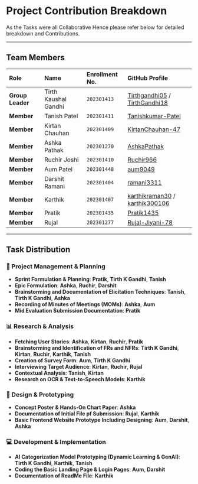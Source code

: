 # Project Contribution Breakdown

As the Tasks were all Collaborative Hence please refer below for detailed breakdown and Contributions. 

---

## Team Members

| Role             | Name                 | Enrollment No.     | GitHub Profile                                                                                          |
| :--------------- | :------------------- | :----------------- | :------------------------------------------------------------------------------------------------------ |
| **Group Leader** | Tirth Kaushal Gandhi | `202301413`        | [Tirthgandhi05](https://github.com/Tirthgandhi05) / [TirthGandhi18](https://github.com/TirthGandhi18)   |
| **Member**       | Tanish Patel         | `202301411`        | [Tanishkumar-Patel](https://github.com/Tanishkumar-Patel)                                               |
| **Member**       | Kirtan Chauhan       | `202301409`        | [KirtanChauhan-47](https://github.com/KirtanChauhan-47)                                                 |
| **Member**       | Ashka Pathak         | `202301270`        | [AshkaPathak](https://github.com/AshkaPathak)                                                           |
| **Member**       | Ruchir Joshi         | `202301410`        | [Ruchir966](https://github.com/Ruchir966)                                                               |
| **Member**       | Aum Patel            | `202301448`        | [aum9049](https://github.com/aum9049)                                                                   |
| **Member**       | Darshit Ramani       | `202301404`        | [ramani3311](https://github.com/ramani3311)                                                             |
| **Member**       | Karthik              | `202301407`        | [karthikraman30](https://github.com/karthikraman30) / [karthik300106](https://github.com/karthik300106) |
| **Member**       | Pratik               | `202301435`        | [Pratik1435](https://github.com/Pratik1435)                                                             |
| **Member**       | Rujal                | `202301277` | [Rujal-Jiyani-78](https://github.com/Rujal-Jiyani-78)                                                                                     |

---

## Task Distribution

### 📝 Project Management & Planning

- **Sprint Formulation & Planning**: **Pratik**, **Tirth K Gandhi**, **Tanish**
- **Epic Formulation**: **Ashka**, **Ruchir**, **Darshit**
- **Brainstorming and Documentation of Elicitation Techniques**: **Tanish**, **Tirth K Gandhi**, **Ashka**
- **Recording of Minutes of Meetings (MOMs)**: **Ashka**, **Aum**
- **Mid Evaluation Submission Documentation**: **Pratik**

### 📊 Research & Analysis

- **Fetching User Stories**: **Ashka**, **Kirtan**, **Ruchir**, **Pratik**
- **Brainstorming and Identification of FRs and NFRs**: **Tirth K Gandhi**, **Kirtan**, **Ruchir**, **Karthik**, **Tanish**
- **Creation of Survey Form**: **Aum**, **Tirth K Gandhi**
- **Interviewing Target Audience**: **Kirtan**, **Ruchir**, **Rujal**
- **Contextual Analysis**: **Tanish**, **Kirtan**
- **Research on OCR & Text-to-Speech Models**: **Karthik**

### 🎨 Design & Prototyping

- **Concept Poster & Hands-On Chart Paper**: **Ashka**
- **Documentation of Initial File pf Submission**: **Rujal**, **Karthik**
- **Basic Frontend Website Prototype Including Designing**: **Aum**, **Darshit**, **Ashka**

### 💻 Development & Implementation

- **AI Categorization Model Prototyping (Dynamic Learning & GenAI)**: **Tirth K Gandhi**, **Karthik**, **Tanish**
- **Coding the Basic Landing Page & Login Pages**: **Aum**, **Darshit**
- **Documentation of ReadMe File**: **Karthik**
